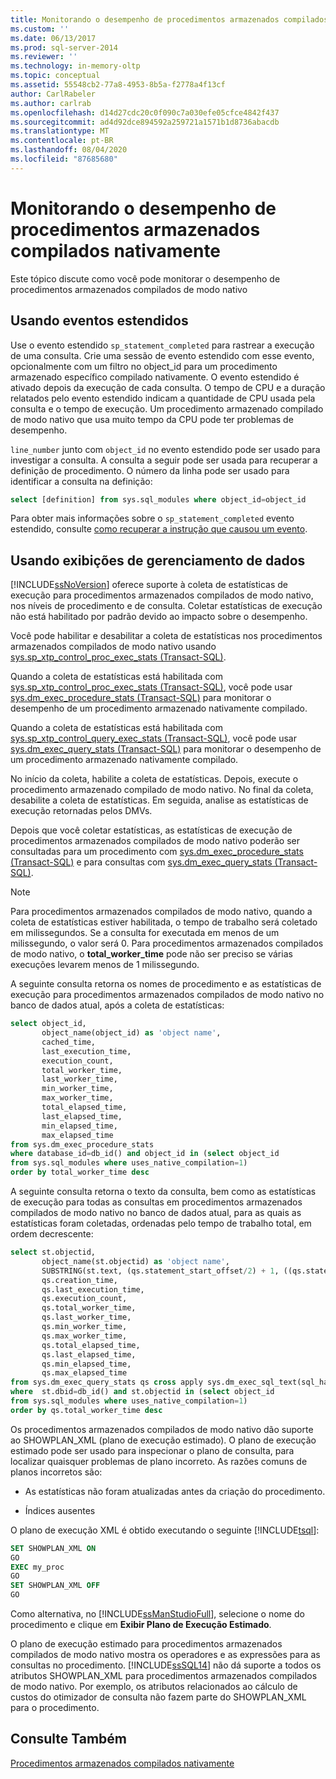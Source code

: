 ```yaml
---
title: Monitorando o desempenho de procedimentos armazenados compilados nativamente | Microsoft Docs
ms.custom: ''
ms.date: 06/13/2017
ms.prod: sql-server-2014
ms.reviewer: ''
ms.technology: in-memory-oltp
ms.topic: conceptual
ms.assetid: 55548cb2-77a8-4953-8b5a-f2778a4f13cf
author: CarlRabeler
ms.author: carlrab
ms.openlocfilehash: d14d27cdc20c0f090c7a030efe05cfce4842f437
ms.sourcegitcommit: ad4d92dce894592a259721a1571b1d8736abacdb
ms.translationtype: MT
ms.contentlocale: pt-BR
ms.lasthandoff: 08/04/2020
ms.locfileid: "87685680"
---
```

# <a name="monitoring-performance-of-natively-compiled-stored-procedures"></a>Monitorando o desempenho de procedimentos armazenados compilados nativamente
  Este tópico discute como você pode monitorar o desempenho de procedimentos armazenados compilados de modo nativo  
  
## <a name="using-extended-events"></a>Usando eventos estendidos  
 Use o evento estendido `sp_statement_completed` para rastrear a execução de uma consulta. Crie uma sessão de evento estendido com esse evento, opcionalmente com um filtro no object_id para um procedimento armazenado específico compilado nativamente. O evento estendido é ativado depois da execução de cada consulta. O tempo de CPU e a duração relatados pelo evento estendido indicam a quantidade de CPU usada pela consulta e o tempo de execução. Um procedimento armazenado compilado de modo nativo que usa muito tempo da CPU pode ter problemas de desempenho.  
  
 `line_number` junto com `object_id` no evento estendido pode ser usado para investigar a consulta. A consulta a seguir pode ser usada para recuperar a definição de procedimento. O número da linha pode ser usado para identificar a consulta na definição:  
  
```sql  
select [definition] from sys.sql_modules where object_id=object_id  
```  
  
 Para obter mais informações sobre o `sp_statement_completed` evento estendido, consulte [como recuperar a instrução que causou um evento](https://blogs.msdn.com/b/extended_events/archive/2010/05/07/making-a-statement-how-to-retrieve-the-t-sql-statement-that-caused-an-event.aspx).  
  
## <a name="using-data-management-views"></a>Usando exibições de gerenciamento de dados  
 [!INCLUDE[ssNoVersion](../../includes/ssnoversion-md.md)] oferece suporte à coleta de estatísticas de execução para procedimentos armazenados compilados de modo nativo, nos níveis de procedimento e de consulta. Coletar estatísticas de execução não está habilitado por padrão devido ao impacto sobre o desempenho.  
  
 Você pode habilitar e desabilitar a coleta de estatísticas nos procedimentos armazenados compilados de modo nativo usando [sys.sp_xtp_control_proc_exec_stats &#40;Transact-SQL&#41;](/sql/relational-databases/system-stored-procedures/sys-sp-xtp-control-proc-exec-stats-transact-sql).  
  
 Quando a coleta de estatísticas está habilitada com [sys.sp_xtp_control_proc_exec_stats &#40;Transact-SQL&#41;](/sql/relational-databases/system-stored-procedures/sys-sp-xtp-control-proc-exec-stats-transact-sql), você pode usar [sys.dm_exec_procedure_stats &#40;Transact-SQL&#41;](/sql/relational-databases/system-dynamic-management-views/sys-dm-exec-procedure-stats-transact-sql) para monitorar o desempenho de um procedimento armazenado nativamente compilado.  
  
 Quando a coleta de estatísticas está habilitada com [sys.sp_xtp_control_query_exec_stats &#40;Transact-SQL&#41;](/sql/relational-databases/system-stored-procedures/sys-sp-xtp-control-query-exec-stats-transact-sql), você pode usar [sys.dm_exec_query_stats &#40;Transact-SQL&#41;](/sql/relational-databases/system-dynamic-management-views/sys-dm-exec-query-stats-transact-sql) para monitorar o desempenho de um procedimento armazenado nativamente compilado.  
  
 No início da coleta, habilite a coleta de estatísticas. Depois, execute o procedimento armazenado compilado de modo nativo. No final da coleta, desabilite a coleta de estatísticas. Em seguida, analise as estatísticas de execução retornadas pelos DMVs.  
  
 Depois que você coletar estatísticas, as estatísticas de execução de procedimentos armazenados compilados de modo nativo poderão ser consultadas para um procedimento com [sys.dm_exec_procedure_stats &#40;Transact-SQL&#41;](/sql/relational-databases/system-dynamic-management-views/sys-dm-exec-procedure-stats-transact-sql) e para consultas com [sys.dm_exec_query_stats &#40;Transact-SQL&#41;](/sql/relational-databases/system-dynamic-management-views/sys-dm-exec-query-stats-transact-sql).  
  
> [!NOTE]  
>  Para procedimentos armazenados compilados de modo nativo, quando a coleta de estatísticas estiver habilitada, o tempo de trabalho será coletado em milissegundos. Se a consulta for executada em menos de um milissegundo, o valor será 0. Para procedimentos armazenados compilados de modo nativo, o **total_worker_time** pode não ser preciso se várias execuções levarem menos de 1 milissegundo.  
  
 A seguinte consulta retorna os nomes de procedimento e as estatísticas de execução para procedimentos armazenados compilados de modo nativo no banco de dados atual, após a coleta de estatísticas:  
  
```sql  
select object_id,  
       object_name(object_id) as 'object name',  
       cached_time,  
       last_execution_time,  
       execution_count,  
       total_worker_time,  
       last_worker_time,  
       min_worker_time,  
       max_worker_time,  
       total_elapsed_time,  
       last_elapsed_time,  
       min_elapsed_time,  
       max_elapsed_time   
from sys.dm_exec_procedure_stats  
where database_id=db_id() and object_id in (select object_id   
from sys.sql_modules where uses_native_compilation=1)  
order by total_worker_time desc  
```  
  
 A seguinte consulta retorna o texto da consulta, bem como as estatísticas de execução para todas as consultas em procedimentos armazenados compilados de modo nativo no banco de dados atual, para as quais as estatísticas foram coletadas, ordenadas pelo tempo de trabalho total, em ordem decrescente:  
  
```sql  
select st.objectid,   
       object_name(st.objectid) as 'object name',   
       SUBSTRING(st.text, (qs.statement_start_offset/2) + 1, ((qs.statement_end_offset-qs.statement_start_offset)/2) + 1) as 'query text',   
       qs.creation_time,  
       qs.last_execution_time,  
       qs.execution_count,  
       qs.total_worker_time,  
       qs.last_worker_time,  
       qs.min_worker_time,  
       qs.max_worker_time,  
       qs.total_elapsed_time,  
       qs.last_elapsed_time,  
       qs.min_elapsed_time,  
       qs.max_elapsed_time  
from sys.dm_exec_query_stats qs cross apply sys.dm_exec_sql_text(sql_handle) st  
where  st.dbid=db_id() and st.objectid in (select object_id   
from sys.sql_modules where uses_native_compilation=1)  
order by qs.total_worker_time desc  
```  
  
 Os procedimentos armazenados compilados de modo nativo dão suporte ao SHOWPLAN_XML (plano de execução estimado). O plano de execução estimado pode ser usado para inspecionar o plano de consulta, para localizar quaisquer problemas de plano incorreto. As razões comuns de planos incorretos são:  
  
-   As estatísticas não foram atualizadas antes da criação do procedimento.  
  
-   Índices ausentes  
  
 O plano de execução XML é obtido executando o seguinte [!INCLUDE[tsql](../../includes/tsql-md.md)]:  
  
```sql  
SET SHOWPLAN_XML ON  
GO  
EXEC my_proc   
GO  
SET SHOWPLAN_XML OFF  
GO  
```  
  
 Como alternativa, no [!INCLUDE[ssManStudioFull](../../includes/ssmanstudiofull-md.md)], selecione o nome do procedimento e clique em **Exibir Plano de Execução Estimado**.  
  
 O plano de execução estimado para procedimentos armazenados compilados de modo nativo mostra os operadores e as expressões para as consultas no procedimento. [!INCLUDE[ssSQL14](../../includes/sssql14-md.md)] não dá suporte a todos os atributos SHOWPLAN_XML para procedimentos armazenados compilados de modo nativo. Por exemplo, os atributos relacionados ao cálculo de custos do otimizador de consulta não fazem parte do SHOWPLAN_XML para o procedimento.  
  
## <a name="see-also"></a>Consulte Também  
 [Procedimentos armazenados compilados nativamente](natively-compiled-stored-procedures.md)  
  
  
